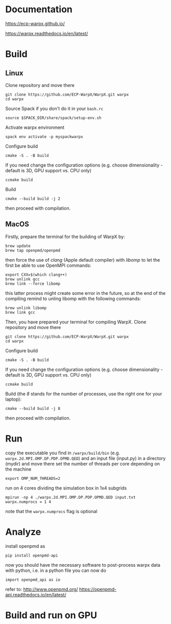 # Documentation 
https://ecp-warpx.github.io/

https://warpx.readthedocs.io/en/latest/

# Build 
## Linux
Clone repository and move there 
```
git clone https://github.com/ECP-WarpX/WarpX.git warpx
cd warpx
```

Source Spack if you don't do it in your `bash.rc` 
```
source $SPACK_DIR/share/spack/setup-env.sh
```

Activate warpx environment
```
spack env activate -p myspackwarpx
``` 

Configure build 
```
cmake -S . -B build
```

If you need change the configuration options (e.g. choose dimensionality - default is 3D, GPU support vs. CPU only)
```
ccmake build
```

Build
```
cmake --build build -j 2
```

then proceed with compilation.

## MacOS

Firstly, prepare the terminal for the building of WarpX by:
```
brew update
brew tap openpmd/openpmd
```
then force the use of *clang* (Apple default compiler) with *libomp* to let the first be able to use OpenMPI commands:
```
export CXX=$(which clang++)
brew unlink gcc
brew link --force libomp
```
this latter process might create some error in the future, so at the end of the compiling remind to unling libomp with the following commands:
```
brew unlink libomp
brew link gcc
```
Then, you have prepared your terminal for compiling WarpX. Clone repository and move there 
```
git clone https://github.com/ECP-WarpX/WarpX.git warpx
cd warpx
```
Configure build 
```
cmake -S . -B build
```
If you need change the configuration options (e.g. choose dimensionality - default is 3D, GPU support vs. CPU only)
```
ccmake build
```
Build (the *8* stands for the number of processes, use the right one for your laptop):
```
cmake --build build -j 8
```
then proceed with compilation.

# Run 
copy the executable you find in `/warpx/build/bin` (e.g. `warpx.2d.MPI.OMP.DP.PDP.OPMD.QED`) and an input file (input.py) in a directory (mydir) and move there 
set the number of threads per core depending on the machine 
```
export OMP_NUM_THREADS=2
```
run on 4 cores dividing the simulation box in 1x4 subgrids 
```
mpirun -np 4 ./warpx.2d.MPI.OMP.DP.PDP.OPMD.QED input.txt warpx.numprocs = 1 4
```
note that the `warpx.numprocs` flag is optional


# Analyze
install openpmd as
```
pip install openpmd-api
```

now you should have the necessary software to post-process warpx data with python, i.e. in a python file you can now do 
```
import openpmd_api as io
```

refer to:
http://www.openpmd.org/
https://openpmd-api.readthedocs.io/en/latest/


# Build and run on GPU
